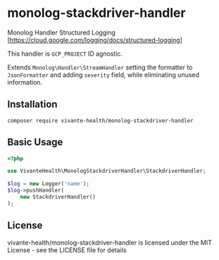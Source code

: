 # monolog-stackdriver-handler
Monolog Handler Structured Logging [https://cloud.google.com/logging/docs/structured-logging]

This handler is `GCP_PROJECT` ID agnostic.
 
Extends `Monolog\Handler\StreamHandler` setting the formatter to `JsonFormatter` and adding `severity` field, while eliminating unused information.

## Installation
```
composer require vivante-health/monolog-stackdriver-handler
```

## Basic Usage
```php
<?php

use VivanteHealth\MonologStackdriverHandler\StackdriverHandler;

$log = new Logger('name');
$log->pushHandler(
    new StackdriverHandler()
);

```

## License

vivante-health/monolog-stackdriver-handler is licensed under the MIT License - see the LICENSE file for details
